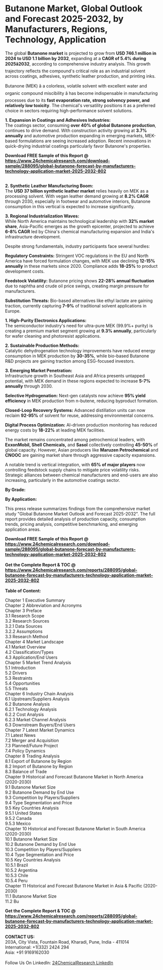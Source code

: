 <h1>Butanone Market, Global Outlook and Forecast 2025-2032, by Manufacturers, Regions, Technology, Application</h1><p>The global <strong>Butanone market</strong> is projected to grow from <strong>USD 746.1 million in 2024 to USD 1.1 billion by 2032</strong>, expanding at a <strong>CAGR of 5.4% during 2025â2032</strong>, according to comprehensive industry analysis. This growth trajectory reflects the compound's critical role as an industrial solvent across coatings, adhesives, synthetic leather production, and printing inks.</p><p>Butanone (MEK) â a colorless, volatile solvent with excellent water and organic compound miscibility â has become indispensable in manufacturing processes due to its <strong>fast evaporation rate, strong solvency power, and relatively low toxicity</strong>. The chemical's versatility positions it as a preferred choice in sectors requiring high-performance solvent solutions.</p><p><strong>1. Expansion in Coatings and Adhesives Industries:</strong><br>
The coatings sector, consuming <strong>over 40% of global Butanone production</strong>, continues to drive demand. With construction activity growing at <strong>3.7% annually</strong> and automotive production expanding in emerging markets, MEK-based formulations are seeing increased adoption. Recent innovations in quick-drying industrial coatings particularly favor Butanone's properties.</p><div><b>Download FREE Sample of this Report @ 
            <a href="https://www.24chemicalresearch.com/download-sample/288095/global-butanone-forecast-by-manufacturers-technology-application-market-2025-2032-802">
            https://www.24chemicalresearch.com/download-sample/288095/global-butanone-forecast-by-manufacturers-technology-application-market-2025-2032-802</a></b></div><br><p><strong>2. Synthetic Leather Manufacturing Boom:</strong><br>
The <strong>USD 37 billion synthetic leather market</strong> relies heavily on MEK as a processing solvent. With vegan leather demand growing at <strong>8.2% CAGR</strong> through 2030, especially in footwear and automotive interiors, Butanone consumption in this vertical is expected to increase significantly.</p><p><strong>3. Regional Industrialization Waves:</strong><br>
While North America maintains technological leadership with <strong>32% market share</strong>, Asia-Pacific emerges as the growth epicenter, projected to achieve <strong>6-8% CAGR</strong> led by China's chemical manufacturing expansion and India's infrastructure development.</p><p>Despite strong fundamentals, industry participants face several hurdles:</p><p><strong>Regulatory Constraints:</strong> Stringent VOC regulations in the EU and North America have forced formulation changes, with MEK use declining <strong>12-15% annually</strong> in these markets since 2020. Compliance adds <strong>18-25%</strong> to product development costs.</p><p><strong>Feedstock Volatility:</strong> Butanone pricing shows <strong>22-28% annual fluctuation</strong> due to naphtha and crude oil price swings, creating margin pressure for manufacturers.</p><p><strong>Substitution Threats:</strong> Bio-based alternatives like ethyl lactate are gaining traction, currently capturing <strong>7-9%</strong> of traditional solvent applications in Europe.</p><p><strong>1. High-Purity Electronics Applications:</strong><br>
The semiconductor industry's need for ultra-pure MEK (99.9%+ purity) is creating a premium market segment growing at <strong>9.3% annually</strong>, particularly for wafer cleaning and photoresist applications.</p><p><strong>2. Sustainable Production Methods:</strong><br>
Catalytic dehydrogenation technology improvements have reduced energy consumption in MEK production by <strong>30-35%</strong>, while bio-based Butanone R&amp;D projects are gaining traction among ESG-focused investors.</p><p><strong>3. Emerging Market Penetration:</strong><br>
Infrastructure growth in Southeast Asia and Africa presents untapped potential, with MEK demand in these regions expected to increase <strong>5-7% annually</strong> through 2030.</p><p><strong>Selective Hydrogenation:</strong> Next-gen catalysts now achieve <strong>95% yield efficiency</strong> in MEK production from n-butene, reducing byproduct formation.</p><p><strong>Closed-Loop Recovery Systems:</strong> Advanced distillation units can now reclaim <strong>92-95%</strong> of solvent for reuse, addressing environmental concerns.</p><p><strong>Digital Process Optimization:</strong> AI-driven production monitoring has reduced energy costs by <strong>18-22%</strong> at leading MEK facilities.</p><p>The market remains concentrated among petrochemical leaders, with <strong>ExxonMobil, Shell Chemicals,</strong> and <strong>Sasol</strong> collectively controlling <strong>45-50%</strong> of global capacity. However, Asian producers like <strong>Maruzen Petrochemical</strong> and <strong>CNOOC</strong> are gaining market share through aggressive capacity expansions.</p><p>A notable trend is vertical integration, with <strong>65% of major players</strong> now controlling feedstock supply chains to mitigate price volatility risks. Strategic alliances between chemical manufacturers and end-users are also increasing, particularly in the automotive coatings sector.</p><p><strong>By Grade:</strong>
        </p><p><strong>By Application:</strong>
        </p><p>This press release summarizes findings from the comprehensive market study "Global Butanone Market Outlook and Forecast 2025-2032". The full report provides detailed analysis of production capacity, consumption trends, pricing analysis, competitive benchmarking, and emerging application areas.</p><div><b>Download FREE Sample of this Report @ 
            <a href="https://www.24chemicalresearch.com/download-sample/288095/global-butanone-forecast-by-manufacturers-technology-application-market-2025-2032-802">
            https://www.24chemicalresearch.com/download-sample/288095/global-butanone-forecast-by-manufacturers-technology-application-market-2025-2032-802</a></b></div><br><div><b>Get the Complete Report & TOC @ 
            <a href="https://www.24chemicalresearch.com/reports/288095/global-butanone-forecast-by-manufacturers-technology-application-market-2025-2032-802">
            https://www.24chemicalresearch.com/reports/288095/global-butanone-forecast-by-manufacturers-technology-application-market-2025-2032-802</a></b></div><br>
            <b>Table of Content:</b><p>Chapter 1 Executive Summary<br />
Chapter 2 Abbreviation and Acronyms<br />
Chapter 3 Preface<br />
3.1 Research Scope<br />
3.2 Research Sources<br />
3.2.1 Data Sources<br />
3.2.2 Assumptions<br />
3.3 Research Method<br />
Chapter 4 Market Landscape<br />
4.1 Market Overview<br />
4.2 Classification/Types<br />
4.3 Application/End Users<br />
Chapter 5 Market Trend Analysis<br />
5.1 Introduction<br />
5.2 Drivers<br />
5.3 Restraints<br />
5.4 Opportunities<br />
5.5 Threats<br />
Chapter 6 Industry Chain Analysis<br />
6.1 Upstream/Suppliers Analysis<br />
6.2 Butanone Analysis<br />
6.2.1 Technology Analysis<br />
6.2.2 Cost Analysis<br />
6.2.3 Market Channel Analysis<br />
6.3 Downstream Buyers/End Users<br />
Chapter 7 Latest Market Dynamics<br />
7.1 Latest News<br />
7.2 Merger and Acquisition<br />
7.3 Planned/Future Project<br />
7.4 Policy Dynamics<br />
Chapter 8 Trading Analysis<br />
8.1 Export of Butanone by Region<br />
8.2 Import of Butanone by Region<br />
8.3 Balance of Trade<br />
Chapter 9 Historical and Forecast Butanone Market in North America (2020-2030)<br />
9.1 Butanone Market Size<br />
9.2 Butanone Demand by End Use<br />
9.3 Competition by Players/Suppliers<br />
9.4 Type Segmentation and Price<br />
9.5 Key Countries Analysis<br />
9.5.1 United States<br />
9.5.2 Canada<br />
9.5.3 Mexico<br />
Chapter 10 Historical and Forecast Butanone Market in South America (2020-2030)<br />
10.1 Butanone Market Size<br />
10.2 Butanone Demand by End Use<br />
10.3 Competition by Players/Suppliers<br />
10.4 Type Segmentation and Price<br />
10.5 Key Countries Analysis<br />
10.5.1 Brazil<br />
10.5.2 Argentina<br />
10.5.3 Chile<br />
10.5.4 Peru<br />
Chapter 11 Historical and Forecast Butanone Market in Asia & Pacific (2020-2030)<br />
11.1 Butanone Market Size<br />
11.2 Bu</p><div><b>Get the Complete Report & TOC @ 
            <a href="https://www.24chemicalresearch.com/reports/288095/global-butanone-forecast-by-manufacturers-technology-application-market-2025-2032-802">
            https://www.24chemicalresearch.com/reports/288095/global-butanone-forecast-by-manufacturers-technology-application-market-2025-2032-802</a></b></div><br><b>CONTACT US:</b><br>
            203A, City Vista, Fountain Road, Kharadi, Pune, India - 411014<br>
            International: +1(332) 2424 294<br>
            Asia: +91 9169162030 <br><br>
            Follow Us On LinkedIn: <a href="https://www.linkedin.com/company/24chemicalresearch/">24ChemicalResearch LinkedIn</a>